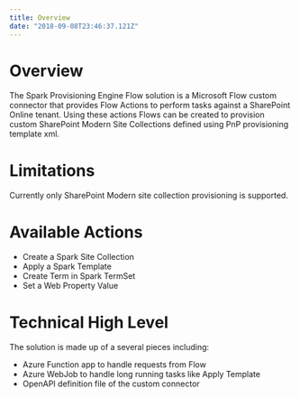 ```yaml
---
title: Overview
date: "2018-09-08T23:46:37.121Z"
---
```


# Overview 
The Spark Provisioning Engine Flow solution is a Microsoft Flow custom connector that provides Flow Actions to perform tasks against a SharePoint Online tenant. Using these actions Flows can be created to provision custom SharePoint Modern Site Collections defined using PnP provisioning template xml.

# Limitations
Currently only SharePoint Modern site collection provisioning is supported.


# Available Actions

* Create a Spark Site Collection
* Apply a Spark Template
* Create Term in Spark TermSet
* Set a Web Property Value

# Technical High Level
The solution is made up of a several pieces including:

* Azure Function app to handle requests from Flow
* Azure WebJob to handle long running tasks like Apply Template
* OpenAPI definition file of the custom connector

